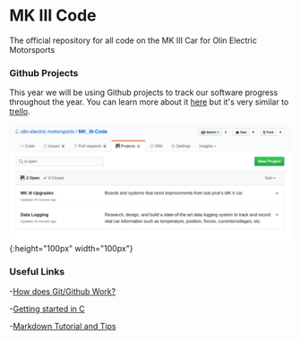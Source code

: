 # MK III Code
The official repository for all code on the MK III Car for Olin Electric Motorsports

### Github Projects
This year we will be using Github projects to track our software progress throughout the year. You can learn more about it [here](https://help.github.com/articles/about-project-boards/) but it's very similar to [trello](null "If you've ever used that...").


![Projects Overview](/documentation/imgs/projects_overview.png){:height="100px" width="100px"}


### Useful Links
-[How does Git/Github Work?](http://product.hubspot.com/blog/git-and-github-tutorial-for-beginners)

-[Getting started in C](https://www.programiz.com/c-programming)

-[Markdown Tutorial and Tips](https://guides.github.com/features/mastering-markdown/)
